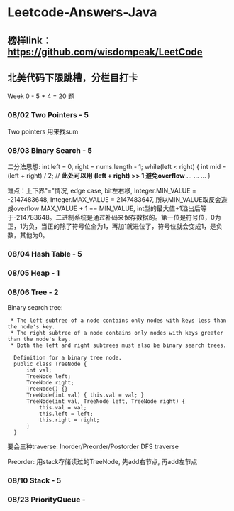 # Leetcode-Answers-Java

## 榜样link： https://github.com/wisdompeak/LeetCode 
## 北美代码下限跳槽，分栏目打卡

Week 0 - 5 * 4 = 20 题
### 08/02 Two Pointers - 5
Two pointers 用来找sum
### 08/03 Binary Search - 5
二分法思想:
  int left = 0, right = nums.length - 1;
  while(left < right) {
    int mid = (left + right) / 2; // **此处可以用 (left + right) >> 1 避免overflow**
    ...
    ...
    ...
  }
  
  难点：上下界"="情况, edge case, bit左右移,
       Integer.MIN_VALUE = -2147483648, Integer.MAX_VALUE = 2147483647, 所以MIN_VALUE取反会造成overflow
       MAX_VALUE + 1 == MIN_VALUE, int型的最大值+1溢出后等于-214783648。二进制系统是通过补码来保存数据的。第一位是符号位，0为正，1为负，当正的除了符号位全为1，再加1就进位了，符号位就会变成1，是负数，其他为0。
  
### 08/04 Hash Table - 5
  
### 08/05 Heap - 1

### 08/06 Tree - 2

Binary search tree: 
```
 * The left subtree of a node contains only nodes with keys less than the node's key.
 * The right subtree of a node contains only nodes with keys greater than the node's key.
 * Both the left and right subtrees must also be binary search trees.
```
```
  Definition for a binary tree node.
  public class TreeNode {
      int val;
      TreeNode left;
      TreeNode right;
      TreeNode() {}
      TreeNode(int val) { this.val = val; }
      TreeNode(int val, TreeNode left, TreeNode right) {
          this.val = val;
          this.left = left;
          this.right = right;
      }
  }
 ```
 
要会三种traverse:
Inorder/Preorder/Postorder DFS traverse

Preorder: 用stack存储读过的TreeNode, 先add右节点, 再add左节点

### 08/10 Stack - 5

### 08/23 PriorityQueue - 




